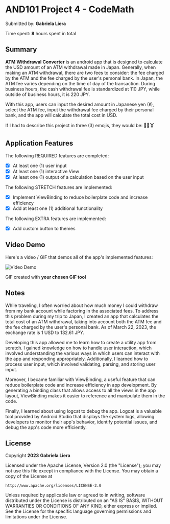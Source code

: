 # AND101 Project 4 - CodeMath

Submitted by: **Gabriela Liera**

Time spent: **8** hours spent in total

## Summary

**ATM Withdrawal Converter** is an android app that is designed to calculate the USD amount of an ATM withdrawal made in Japan. Generally, when making an ATM withdrawal, there are two fees to consider: the fee charged by the ATM and the fee charged by the user's personal bank. In Japan, the ATM fee varies depending on the time of day of the transaction. During business hours, the cash withdrawal fee is standardized at 110 JPY, while outside of business hours, it is 220 JPY.

With this app, users can input the desired amount in Japanese yen (¥), select the ATM fee, input the withdrawal fee charged by their personal bank, and the app will calculate the total cost in USD.

If I had to describe this project in three (3) emojis, they would be: 🚀💵🏋️

## Application Features

The following REQUIRED features are completed:

- [X] At least one (1) user input
- [X] At least one (1) interactive View
- [X] At least one (1) output of a calculation based on the user input

The following STRETCH features are implemented:

- [X] Implement ViewBinding to reduce boilerplate code and increase efficiency
- [X] Add at least one (1) additional functionality

The following EXTRA features are implemented:

- [X] Add custom button to themes

## Video Demo

Here's a video / GIF that demos all of the app's implemented features:

<img src='http://i.imgur.com/link/to/your/gif/file.gif' title='Video Demo' width='' alt='Video Demo' />

GIF created with **your chosen GIF tool**

<!-- Recommended tools:
- [Kap](https://getkap.co/) for macOS
- [ScreenToGif](https://www.screentogif.com/) for Windows
- [peek](https://github.com/phw/peek) for Linux. -->

## Notes

While traveling, I often worried about how much money I could withdraw from my bank account while factoring in the associated fees. To address this problem during my trip to Japan, I created an app that calculates the total cost of an ATM withdrawal, taking into account both the ATM fee and the fee charged by the user's personal bank. As of March 22, 2023, the exchange rate is 1 USD to 132.61 JPY.

Developing this app allowed me to learn how to create a utility app from scratch. I gained knowledge on how to handle user interaction, which involved understanding the various ways in which users can interact with the app and responding appropriately. Additionally, I learned how to process user input, which involved validating, parsing, and storing user input.

Moreover, I became familiar with ViewBinding, a useful feature that can reduce boilerplate code and increase efficiency in app development. By generating a binding class that allows access to all the views in the app layout, ViewBinding makes it easier to reference and manipulate them in the code.

Finally, I learned about using logcat to debug the app. Logcat is a valuable tool provided by Android Studio that displays the system logs, allowing developers to monitor their app's behavior, identify potential issues, and debug the app's code more efficiently.
## License

Copyright **2023** **Gabriela Liera**

Licensed under the Apache License, Version 2.0 (the "License");
you may not use this file except in compliance with the License.
You may obtain a copy of the License at

    http://www.apache.org/licenses/LICENSE-2.0

Unless required by applicable law or agreed to in writing, software
distributed under the License is distributed on an "AS IS" BASIS,
WITHOUT WARRANTIES OR CONDITIONS OF ANY KIND, either express or implied.
See the License for the specific language governing permissions and
limitations under the License.
